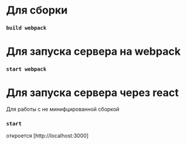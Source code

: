 # Для сборки

### `build webpack`

# Для запуска сервера на webpack

### `start webpack`

# Для запуска сервера через react 
Для работы с не минифцированной сборкой

### `start` 
откроется [http://localhost:3000]









